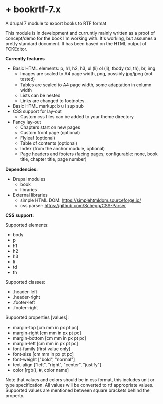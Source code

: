 # +  bookrtf-7.x
A drupal 7 module to export books to RTF format

This module is in development and curruntly mainly written as a proof of
concept/demo for the book I'm working with. It's working, but assumes a
pretty standard document. It has been based on the HTML output of FCKEditor.

**Currently features**
- Basic HTML elements: p, h1, h2, h3, ul (li) ol (li), tbody (td, th), br, img
  - Images are scaled to A4 page width, png, possibly jpg/jpeg (not tested)
  - Tables are scaled to A4 page width, some adaptation in column width
  - Lists can be nested
  - Links are changed to footnotes.
- Basic HTML markup: b u i sup sub
- CSS support for lay-out
  - Custom css files can be added to your theme directory
- Fancy lay-out
  - Chapters start on new pages
  - Custom front page (optional)
  - Flyleaf (optional)
  - Table of contents (optional)
  - Index (from the anchor module, optional)
  - Page headers and footers (facing pages; configurable: none, book title, chapter title, page number)

**Dependencies:**
- Drupal modules
  - book
  - libraries
- External libraries
  - simple HTML DOM: https://simplehtmldom.sourceforge.io/
  - css parser: https://github.com/Schepp/CSS-Parser

**CSS support:**

Supported elements:
- body
- p
- h1
- h2
- h3
- li
- td 
- th
   
Supported classes: 
- .header-left
- .header-right
- .footer-left
- .footer-right
   
Supported properties \[values]:
- margin-top \[cm mm in px pt pc]
- margin-right \[cm mm in px pt pc]
- margin-bottom \[cm mm in px pt pc]
- margin-left \[cm mm in px pt pc]
- font-family \[first value only]
- font-size \[cm mm in px pt pc]
- font-weight \["bold", "normal"]
- text-align \["left", "right", "center", "justify"]
- color \[rgb(), #, color name]
   
Note that values and colors should be in css format, this includes unit or
type specification. All values will be converted to rtf appropriate values.
Supported values are mentioned between square brackets behind the property.
